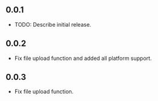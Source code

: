 ## 0.0.1

* TODO: Describe initial release.

## 0.0.2

* Fix file upload function and added all platform support.

## 0.0.3

* Fix file upload function.
